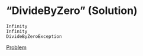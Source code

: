 # “DivideByZero” (Solution)

```
Infinity
Infinity
DivideByZeroException
```

[Problem](./DivideByZero-P.md)